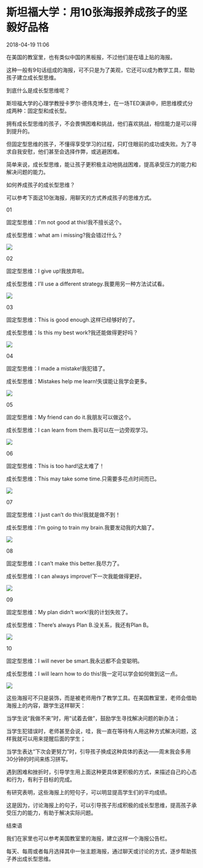 

# 斯坦福大学：用10张海报养成孩子的坚毅好品格
2018-04-19 11:06

在美国的教室里，也有类似中国的黑板报，不过他们是在墙上贴的海报。

这种一般有9句话组成的海报，可不只是为了美观，它还可以成为教学工具，帮助孩子建立成长型思维。

到底什么是成长型思维呢？

斯坦福大学的心理学教授卡罗尔·德伟克博士，在一场TED演讲中，把思维模式分成两种：固定型和成长型。

拥有成长型思维的孩子，不会畏惧困难和挑战，他们喜欢挑战，相信能力是可以得到提升的。

但固定型思维的孩子，不懂得享受学习的过程，只盯住眼前的成功或失败。为了寻求自我安慰，他们甚至会选择作弊，或逃避困难。

简单来说，成长型思维，能让孩子更积极主动地挑战困难，提高承受压力的能力和解决问题的能力。

如何养成孩子的成长型思维？

可以参考下面这10张海报，用聊天的方式养成孩子的思维方式。

01

固定型思维：I'm not good at this!我不擅长这个。

成长型思维：what am i missing?我会错过什么？

![](01.jpeg)

02

固定型思维：I give up!我放弃啦。

成长型思维：I’ll use a different strategy.我要用另一种方法试试看。

![](02.jpeg)

03

固定型思维：This is good enough.这样已经够好的了。

成长型思维：Is this my best work?我还能做得更好吗？

![](03.jpeg)

04

固定型思维：I made a mistake!我犯错了。

成长型思维：Mistakes help me learn!失误能让我学会更多。

![](04.jpeg)

05

固定型思维：My friend can do it.我朋友可以做这个。

成长型思维：I can learn from them.我可以在一边旁观学习。

![](05.jpeg)

06

固定型思维：This is too hard!这太难了！

成长型思维：This may take some time.只需要多花点时间而已。

![](06.jpeg)

07

固定型思维：I just can’t do this!我就是做不到！

成长型思维：I’m going to train my brain.我要发动我的大脑了。

![](07.jpeg)

08

固定型思维：I can’t make this better.我尽力了。

成长型思维：I can always improve!下一次我能做得更好。

![](08.jpeg)

09

固定型思维：My plan didn’t work!我的计划失败了。

成长型思维：There’s always Plan B.没关系，我还有Plan B。

![](09.jpeg)

10

固定型思维：I will never be smart.我永远都不会变聪明。

成长型思维：I will learn how to do this!我一定可以学会如何做到这一点。

![](10.jpeg)

这些海报可不只是装饰，而是被老师用作了教学工具。在美国教室里，老师会借助海报上的内容，跟学生这样聊天：

当学生说“我做不来”时，用“试着去做”，鼓励学生寻找解决问题的新办法；

当学生犯错误时，老师甚至会说，哇，我一直在等待有人用这种方式解决问题，这样我就可以用来提醒后面的学生；

当学生表达“下次会更努力”时，引导孩子换成这种具体的表达——周末我会多用30分钟的时间来练习拼写。

遇到困难和挫折时，引导学生用上面这种更具体更积极的方式，来描述自己的心态和行为，有利于目标的完成。

有研究表明，这些海报上的短句子，可以明显提高学生们的平均成绩。

这是因为，讨论海报上的句子，可以引导孩子形成积极的成长型思维，提高孩子承受压力的能力，有助于解决实际问题。

结束语

我们在家里也可以参考美国教室里的海报，建立这样一个海报公告栏。

每天、每周或者每月选择其中一张主题海报，通过聊天或讨论的方式，逐步帮助孩子养出成长型思维。

